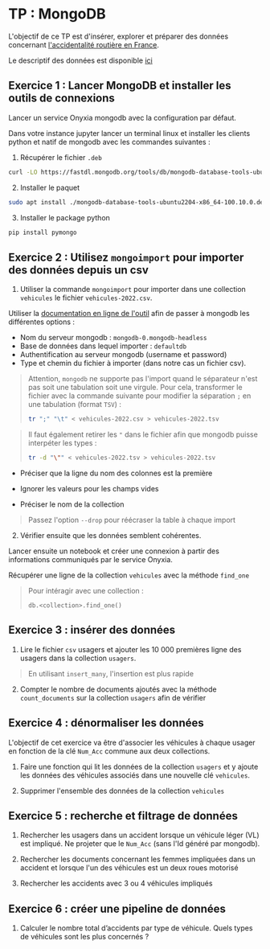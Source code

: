 # TP : MongoDB

L'objectif de ce TP est d'insérer, explorer et préparer des données concernant [l'accidentalité routière en France](https://www.data.gouv.fr/fr/datasets/bases-de-donnees-annuelles-des-accidents-corporels-de-la-circulation-routiere-annees-de-2005-a-2022/#/resources). 



Le descriptif des données est disponible [ici](https://www.data.gouv.fr/fr/datasets/bases-de-donnees-annuelles-des-accidents-corporels-de-la-circulation-routiere-annees-de-2005-a-2022/#/resources/8ef4c2a3-91a0-4d98-ae3a-989bde87b62a) 


## Exercice 1 : Lancer MongoDB et installer les outils de connexions

Lancer un service Onyxia mongodb avec la configuration par défaut. 

Dans votre instance jupyter lancer un terminal linux et installer les clients python et natif de mongodb avec les commandes suivantes :

1. Récupérer le fichier `.deb` 

```bash
curl -LO https://fastdl.mongodb.org/tools/db/mongodb-database-tools-ubuntu2204-x86_64-100.10.0.deb 
```

2. Installer le paquet 

```bash
sudo apt install ./mongodb-database-tools-ubuntu2204-x86_64-100.10.0.deb
```
3. Installer le package python

```bash
pip install pymongo
```


## Exercice 2 : Utilisez `mongoimport` pour importer des données depuis un csv

1. Utiliser la commande `mongoimport` pour importer dans une collection `vehicules` le fichier `vehicules-2022.csv`. 

Utiliser la [documentation en ligne de l'outil]( https://www.mongodb.com/docs/database-tools/mongoimport/) afin de passer à mongodb les différentes options : 

- Nom du serveur mongodb : `mongodb-0.mongodb-headless`
- Base de données dans lequel importer : `defaultdb`
- Authentification au serveur mongodb (username et password)
- Type et chemin du fichier à importer (dans notre cas un fichier csv). 

> Attention, `mongodb` ne supporte pas l'import quand le séparateur n'est pas soit une tabulation soit une virgule. Pour cela, transformer le fichier avec la commande suivante pour modifier la séparation `;` en une tabulation (format `TSV`) :  
>```bash
>tr ";" "\t" < vehicules-2022.csv > vehicules-2022.tsv
>```

> Il faut également retirer les `"` dans le fichier afin que mongodb puisse interpéter les types : 
>```bash
>tr -d "\"" < vehicules-2022.tsv > vehicules-2022.tsv
>```


- Préciser que la ligne du nom des colonnes est la première

- Ignorer les valeurs pour les champs vides 

- Préciser le nom de la collection 

> Passez l'option `--drop` pour réécraser la table à chaque import 

2. Vérifier ensuite que les données semblent cohérentes. 

Lancer ensuite un notebook et créer une connexion à partir des informations communiqués par le service Onyxia.

Récupérer une ligne de la collection `vehicules` avec la méthode `find_one`

> Pour intéragir avec une collection : 
> ```
> db.<collection>.find_one()
>``` 

## Exercice 3 : insérer des données

1. Lire le fichier `csv` usagers et ajouter les 10 000 premières ligne des usagers dans la collection `usagers`.
> En utilisant `insert_many`, l'insertion est plus rapide 
2. Compter le nombre de documents ajoutés avec la méthode `count_documents` sur la collection `usagers` afin de vérifier



## Exercice 4 : dénormaliser les données

L'objectif de cet exercice va être d'associer les véhicules à chaque usager en fonction de la clé `Num_Acc` commune aux deux collections.

1. Faire une fonction qui lit les données de la collection `usagers` et y ajoute les données des véhicules associés dans une nouvelle clé `vehicules`.

2. Supprimer l'ensemble des données de la collection `vehicules`

## Exercice 5 : recherche et filtrage de données

1. Rechercher les usagers dans un accident lorsque un véhicule léger (VL) est impliqué. Ne projeter que le `Num_Acc` (sans l'Id généré par mongodb).

2. Rechercher les documents concernant les femmes impliquées dans un accident et lorsque l'un des véhicules est un deux roues motorisé

3. Rechercher les accidents avec  3 ou 4 véhicules impliqués


## Exercice 6 : créer une pipeline de données

1. Calculer le nombre total d’accidents par type de véhicule. Quels types de véhicules sont les plus concernés ?